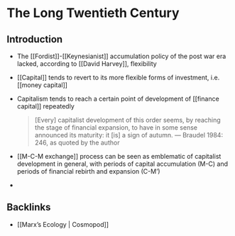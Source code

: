# The Long Twentieth Century



<a id="org7c13a24"></a>

## Introduction

-   The [[Fordist]]-[[Keynesianist]] accumulation policy of the post war era lacked, according to [[David Harvey]], flexibility
-   [[Capital]] tends to revert to its more flexible forms of investment, i.e. [[money capital]]
-   Capitalism tends to reach a certain point of development of [[finance capital]] repeatedly
    
    > [Every] capitalist development of this order seems, by reaching the stage of financial expansion, to have in some sense announced its maturity: it [is] a sign of autumn. &#x2014; Braudel 1984: 246, as quoted by the author
-   [[M-C-M exchange]] process can be seen as emblematic of capitalist development in general, with periods of capital accumulation (M-C) and periods of financial rebirth and expansion (C-M&rsquo;)
-   


<a id="org68a2833"></a>

## Backlinks

-   [[Marx&rsquo;s Ecology | Cosmopod]]
